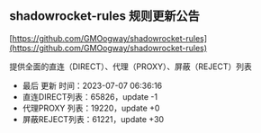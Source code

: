 ## shadowrocket-rules 规则更新公告

[https://github.com/GMOogway/shadowrocket-rules](https://github.com/GMOogway/shadowrocket-rules)

提供全面的直连（DIRECT）、代理（PROXY）、屏蔽（REJECT）列表
- 最后 更新 时间：2023-07-07 06:36:16
- 直连DIRECT列表：65826，update -1
- 代理PROXY 列表：19220，update +0
- 屏蔽REJECT列表：61221，update +30